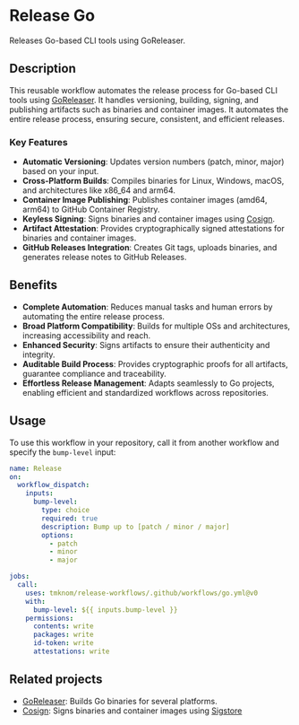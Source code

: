 # Release Go

Releases Go-based CLI tools using GoReleaser.

## Description

This reusable workflow automates the release process for Go-based CLI tools using [GoReleaser][GoReleaser].
It handles versioning, building, signing, and publishing artifacts such as binaries and container images.
It automates the entire release process, ensuring secure, consistent, and efficient releases.

### Key Features

- **Automatic Versioning**: Updates version numbers (patch, minor, major) based on your input.
- **Cross-Platform Builds**: Compiles binaries for Linux, Windows, macOS, and architectures like x86_64 and arm64.
- **Container Image Publishing**: Publishes container images (amd64, arm64) to GitHub Container Registry.
- **Keyless Signing**: Signs binaries and container images using [Cosign][Cosign].
- **Artifact Attestation**: Provides cryptographically signed attestations for binaries and container images.
- **GitHub Releases Integration**: Creates Git tags, uploads binaries, and generates release notes to GitHub Releases.

## Benefits

- **Complete Automation**: Reduces manual tasks and human errors by automating the entire release process.
- **Broad Platform Compatibility**: Builds for multiple OSs and architectures, increasing accessibility and reach.
- **Enhanced Security**: Signs artifacts to ensure their authenticity and integrity.
- **Auditable Build Process**: Provides cryptographic proofs for all artifacts, guarantee compliance and traceability.
- **Effortless Release Management**: Adapts seamlessly to Go projects, enabling efficient and standardized workflows across repositories.

## Usage

To use this workflow in your repository, call it from another workflow and specify the `bump-level` input:

```yaml
name: Release
on:
  workflow_dispatch:
    inputs:
      bump-level:
        type: choice
        required: true
        description: Bump up to [patch / minor / major]
        options:
          - patch
          - minor
          - major

jobs:
  call:
    uses: tmknom/release-workflows/.github/workflows/go.yml@v0
    with:
      bump-level: ${{ inputs.bump-level }}
    permissions:
      contents: write
      packages: write
      id-token: write
      attestations: write
```

## Related projects

- [GoReleaser][GoReleaser]: Builds Go binaries for several platforms.
- [Cosign][Cosign]: Signs binaries and container images using [Sigstore](https://sigstore.dev/)

[GoReleaser]: https://goreleaser.com/
[Cosign]: https://github.com/sigstore/cosign
